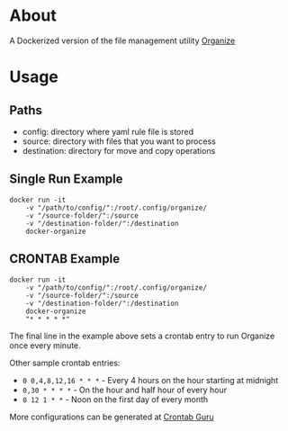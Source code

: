 # About
A Dockerized version of the file management utility [Organize](https://github.com/tfeldmann/organize)

# Usage
## Paths
- config: directory where yaml rule file is stored
- source: directory with files that you want to process
- destination: directory for move and copy operations

## Single Run Example
```
docker run -it
	-v "/path/to/config/":/root/.config/organize/
	-v "/source-folder/":/source
	-v "/destination-folder/":/destination
	docker-organize
```

## CRONTAB Example
```
docker run -it
	-v "/path/to/config/":/root/.config/organize/
	-v "/source-folder/":/source
	-v "/destination-folder/":/destination
	docker-organize
	"* * * * *"
```

The final line in the example above sets a crontab entry to run Organize once every minute.

Other sample crontab entries:
- `0 0,4,8,12,16 * * *` - Every 4 hours on the hour starting at midnight
- `0,30 * * * *` - On the hour and half hour of every hour
- `0 12 1 * *` - Noon on the first day of every month

More configurations can be generated at [Crontab Guru](https://crontab.guru/#0_*_*_*_*)
